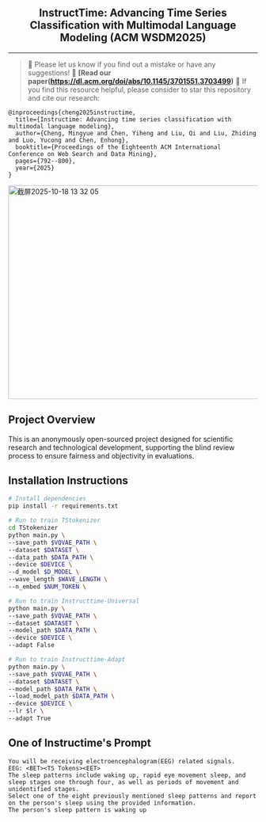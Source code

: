 <div align="center">
  <!-- <h1><b> Time-LLM </b></h1> -->
  <!-- <h2><b> Time-LLM </b></h2> -->
  <h2><b> InstructTime: Advancing Time Series Classification with Multimodal Language Modeling (ACM WSDM2025) </b></h2>
</div>

---
>
> 🙋 Please let us know if you find out a mistake or have any suggestions!
> 📄 **[Read our paper(https://dl.acm.org/doi/abs/10.1145/3701551.3703499)**
> 🌟 If you find this resource helpful, please consider to star this repository and cite our research:

```
@inproceedings{cheng2025instructime,
  title={Instructime: Advancing time series classification with multimodal language modeling},
  author={Cheng, Mingyue and Chen, Yiheng and Liu, Qi and Liu, Zhiding and Luo, Yucong and Chen, Enhong},
  booktitle={Proceedings of the Eighteenth ACM International Conference on Web Search and Data Mining},
  pages={792--800},
  year={2025}
}
```
<img width="1279" height="432" alt="截屏2025-10-18 13 32 05" src="https://github.com/user-attachments/assets/d0a34379-b1f3-434f-a7ae-fac69f843207" />


## Project Overview

This is an anonymously open-sourced project designed for scientific research and technological development, supporting the blind review process to ensure fairness and objectivity in evaluations. 

## Installation Instructions

```bash
# Install dependencies
pip install -r requirements.txt

# Run to train TStokenizer
cd TStokenizer
python main.py \
--save_path $VQVAE_PATH \
--dataset $DATASET \
--data_path $DATA_PATH \
--device $DEVICE \
--d_model $D_MODEL \
--wave_length $WAVE_LENGTH \
--n_embed $NUM_TOKEN \

# Run to train Instructtime-Universal
python main.py \
--save_path $VQVAE_PATH \
--dataset $DATASET \
--model_path $DATA_PATH \
--device $DEVICE \
--adapt False

# Run to train Instructtime-Adapt
python main.py \
--save_path $VQVAE_PATH \
--dataset $DATASET \
--model_path $DATA_PATH \
--load_model_path $DATA_PATH \
--device $DEVICE \
--lr $lr \
--adapt True
```

## One of Instructime's Prompt

```
You will be receiving electroencephalogram(EEG) related signals.
EEG: <BET><TS Tokens><EET>
The sleep patterns include waking up, rapid eye movement sleep, and sleep stages one through four, as well as periods of movement and unidentified stages.
Select one of the eight previously mentioned sleep patterns and report on the person's sleep using the provided information.
The person's sleep pattern is waking up
```
